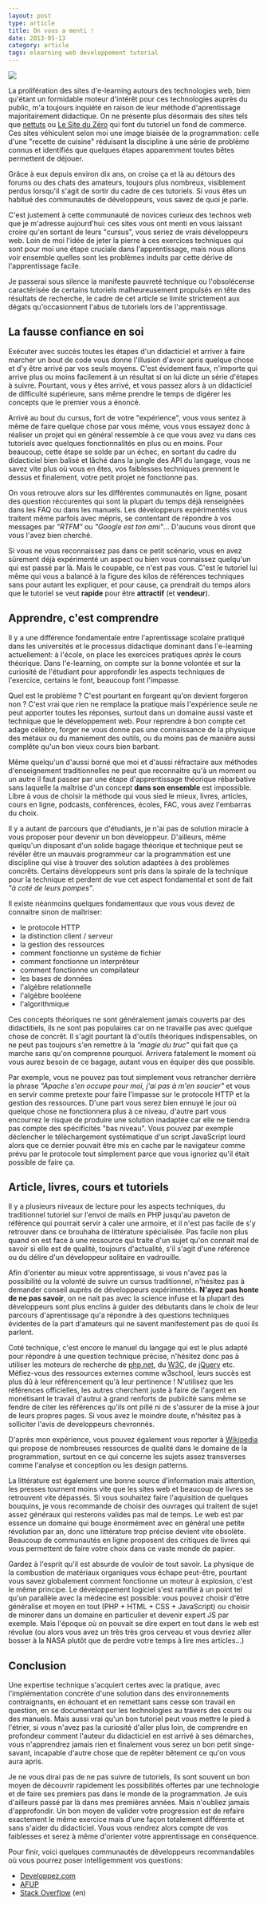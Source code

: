 ```yaml
---
layout: post
type: article
title: On vous a menti !
date: 2013-05-13
category: article
tags: elearning web developpement tutorial
---
```


<img src="https://m1.behance.net/rendition/modules/106424461/disp/62b1df5e61e226fd6edd8ea1c25d6208.png">

La prolifération des sites d'e-learning autours des technologies web, bien qu'étant un formidable moteur d'intérêt pour ces technologies auprès du public, m'a toujours inquiété en raison de leur méthode d'aprentissage majoritairement didactique. On ne présente plus désormais des sites tels que [nettuts](http://net.tutsplus.com/) ou [Le Site du Zéro](http://www.siteduzero.com/) qui font du tutoriel un fond de commerce. Ces sites véhiculent selon moi une image biaisée de la programmation: celle d'une "recette de cuisine" réduisant la discipline à une série de problème connus et identifiés que quelques étapes apparemment toutes bêtes permettent de déjouer.

Grâce à eux depuis environ dix ans, on croise ça et là au détours des forums ou des chats des amateurs, toujours plus nombreux, visiblement perdus lorsqu'il s'agit de sortir du cadre de ces tutoriels. Si vous êtes un habitué des communautés de développeurs, vous savez de quoi je parle.

C'est justement à cette communauté de novices curieux des technos web que je m'adresse aujourd'hui: ces sites vous ont menti en vous laissant croire qu'en sortant de leurs "cursus", vous seriez de vrais développeurs web. Loin de moi l'idée de jeter la pierre à ces exercices techniques qui sont pour moi une étape cruciale dans l'apprentissage, mais nous allons voir ensemble quelles sont les problèmes induits par cette dérive de l'apprentissage facile.

Je passerai sous silence la manifeste pauvreté technique ou l'obsolécense caractérisée de certains tutoriels malheureusement propulsés en tête des résultats de recherche, le cadre de cet article se limite strictement aux dégats qu'occasionnent l'abus de tutoriels lors de l'apprentissage.

## La fausse confiance en soi

Exécuter avec succès toutes les étapes d'un didacticiel et arriver à faire marcher un bout de code vous donne l'illusion d'avoir apris quelque chose et d'y être arrivé par vos seuls moyens. C'est évidement faux, n'importe qui arrive plus ou moins facilement à un résultat si on lui dicte un série d'étapes à suivre. Pourtant, vous y êtes arrivé, et vous passez alors à un didacticiel de difficulté supérieure, sans même prendre le temps de digérer les concepts que le premier vous a énoncé.

Arrivé au bout du cursus, fort de votre "expérience", vous vous sentez à même de faire quelque chose par vous même, vous vous essayez donc à réaliser un projet qui en général ressemble à ce que vous avez vu dans ces tutoriels avec quelques fonctionnalités en plus ou en moins. Pour beaucoup, cette étape se solde par un échec, en sortant du cadre du didacticiel bien balisé et lâché dans la jungle des API du langage, vous ne savez vite plus où vous en êtes, vos faiblesses techniques prennent le dessus et finalement, votre petit projet ne fonctionne pas.

On vous retrouve alors sur les différentes communautés en ligne, posant des question réccurentes qui sont la plupart du temps déjà renseignées dans les FAQ ou dans les manuels. Les développeurs expérimentés vous traitent même parfois avec mépris, se contentant de répondre à vos messages par _"RTFM"_ ou _"Google est ton ami"_... D'aucuns vous diront que vous l'avez bien cherché.

Si vous ne vous reconnaissez pas dans ce petit scénario, vous en avez sûrement déjà expérimenté un aspect ou bien vous connaissez quelqu'un qui est passé par là. Mais le coupable, ce n'est pas vous. C'est le tutoriel lui même qui vous a balancé à la figure des kilos de références techniques sans pour autant les expliquer, et pour cause, ça prendrait du temps alors que le tutoriel se veut __rapide__ pour être __attractif__ (et __vendeur__).

## Apprendre, c'est comprendre

Il y a une différence fondamentale entre l'aprentissage scolaire pratiqué dans les universités et le processus didactique dominant dans l'e-learning actuellement: à l'école, on place les exercices pratiques _après_ le cours théorique. Dans l'e-learning, on compte sur la bonne volontée et sur la curiosité de l'étudiant pour approfondir les aspects techniques de l'exercice, certains le font, beaucoup font l'impasse.

Quel est le problème ? C'est pourtant en forgeant qu'on devient forgeron non ? C'est vrai que rien ne remplace la pratique mais l'expérience seule ne peut apporter toutes les réponses, surtout dans un domaine aussi vaste et technique que le développement web. Pour reprendre à bon compte cet adage célèbre, forger ne vous donne pas une connaissance de la physique des métaux ou du maniement des outils, ou du moins pas de manière aussi complête qu'un bon vieux cours bien barbant.

Même quelqu'un d'aussi borné que moi et d'aussi réfractaire aux méthodes d'enseignement traditionnelles ne peut que reconnaitre qu'à un moment ou un autre il faut passer par une étape d'apprentissage théorique rébarbative sans laquelle la maîtrise d'un concept __dans son ensemble__ est impossible. Libre à vous de choisir la méthode qui vous sied le mieux, livres, articles, cours en ligne, podcasts, conférences, écoles, FAC, vous avez l'embarras du choix.

Il y a autant de parcours que d'étudiants, je n'ai pas de solution miracle à vous proposer pour devenir un bon développeur. D'ailleurs, même quelqu'un disposant d'un solide bagage théorique et technique peut se révêler être un mauvais programmeur car la programmation est une discipline qui vise à trouver des solution adaptées à des problèmes concrêts. Certains développeurs sont pris dans la spirale de la technique pour la technique et perdent de vue cet aspect fondamental et sont de fait _"à coté de leurs pompes"_.

Il existe néanmoins quelques fondamentaux que vous vous devez de connaitre sinon de maîtriser:

* le protocole HTTP
* la distinction client / serveur
* la gestion des ressources
* comment fonctionne un système de fichier
* comment fonctionne un interprêteur
* comment fonctionne un compilateur
* les bases de données
* l'algèbre relationnelle
* l'algèbre booléene
* l'algorithmique

Ces concepts théoriques ne sont généralement jamais couverts par des didactitiels, ils ne sont pas populaires car on ne travaille pas avec quelque chose de concrêt. Il s'agit pourtant là d'outils théoriques indispensables, on ne peut pas toujours s'en remettre à la _"magie du truc"_ qui fait que ça marche sans qu'on comprenne pourquoi. Arrivera fatalement le moment où vous aurez besoin de ce bagage, autant vous en équiper dès que possible.

Par exemple, vous ne pouvez pas tout simplement vous retrancher derrière la phrase _"Apache s'en occupe pour moi, j'ai pas à m'en soucier"_ et vous en servir comme pretexte pour faire l'impasse sur le protocole HTTP et la gestion des ressources. D'une part vous serez bien ennuyé le jour où quelque chose ne fonctionnera plus à ce niveau, d'autre part vous encourrez le risque de produire une solution inadaptée car elle ne tiendra pas compte des spécificités "bas niveau". Vous pouvez par exemple déclencher le téléchargement systématique d'un script JavaScript lourd alors que ce dernier pouvait être mis en cache par le navigateur comme prévu par le protocole tout simplement parce que vous ignoriez qu'il était possible de faire ça.

## Article, livres, cours et tutoriels

Il y a plusieurs niveaux de lecture pour les aspects techniques, du traditionnel tutoriel sur l'envoi de mails en PHP jusqu'au paveton de référence qui pourrait servir à caler une armoire, et il n'est pas facile de s'y retrouver dans ce brouhaha de littérature spécialisée. Pas facile non plus quand on est face à une ressource qui traite d'un sujet qu'on connait mal de savoir si elle est de qualité, toujours d'actualité, s'il s'agit d'une référence ou du délire d'un développeur solitaire en vadrouille.

Afin d'orienter au mieux votre apprentissage, si vous n'avez pas la possibilité ou la volonté de suivre un cursus traditionnel, n'hésitez pas à demander conseil auprès de développeurs expérimentés. __N'ayez pas honte de ne pas savoir__, on ne nait pas avec la science infuse et la plupart des développeurs sont plus enclins à guider des débutants dans le choix de leur parcours d'aprentissage qu'a répondre à des questions techniques évidentes de la part d'amateurs qui ne savent manifestement pas de quoi ils parlent.

Coté technique, c'est encore le manuel du langage qui est le plus adapté pour répondre à une question technique précise, n'hésitez donc pas à utiliser les moteurs de recherche de [php.net](http://php.net/), du [W3C](http://www.w3.org/), de [jQuery](http://jquery.com/) etc. Méfiez-vous des ressources externes comme w3school, leurs succès est plus dû à leur référencement qu'à leur pertinence ! N'utilisez que les références officielles, les autres cherchent juste à faire de l'argent en monétisant le travail d'autrui à grand renforts de publicité sans même se fendre de citer les références qu'ils ont pillé ni de s'assurer de la mise à jour de leurs propres pages. Si vous avez le moindre doute, n'hésitez pas à solliciter l'avis de developpeurs chevronnés.

D'après mon expérience, vous pouvez également vous reporter à [Wikipedia](http://fr.wikipedia.org/wiki/Main_Page) qui propose de nombreuses ressources de qualité dans le domaine de la programmation, surtout en ce qui concerne les sujets assez transverses comme l'analyse et conception ou les design patterns.

La littérature est également une bonne source d'information mais attention, les presses tournent moins vite que les sites web et beaucoup de livres se retrouvent vite dépassés. Si vous souhaitez faire l'aquisition de quelques bouquins, je vous recommande de choisir des ouvrages qui traitent de sujet assez généraux qui resterons valides pas mal de temps. Le web est par essence un domaine qui bouge énormément avec en général une petite révolution par an, donc une littérature trop précise devient vite obsolète. Beaucoup de communautés en ligne proposent des critiques de livres qui vous permettent de faire votre choix dans ce vaste monde de papier.

Gardez à l'esprit qu'il est absurde de vouloir de tout savoir. La physique de la combustion de matériaux organiques vous échape peut-être, pourtant vous savez globalement comment fonctionne un moteur à explosion, c'est le même principe. Le développement logiciel s'est ramifié à un point tel qu'un parallèle avec la médecine est possible: vous pouvez choisir d'être généralise et moyen en tout (PHP + HTML + CSS + JavaScript) ou choisir de minorer dans un domaine en particulier et devenir expert JS par exemple. Mais l'époque où on pouvait se dire expert en tout dans le web est révolue (ou alors vous avez un très très gros cerveau et vous devriez aller bosser à la NASA plutôt que de perdre votre temps à lire mes articles...)

## Conclusion

Une expertise technique s'acquiert certes avec la pratique, avec l'implémentation concrète d'une solution dans des environnements contraignants, en échouant et en remettant sans cesse son travail en question, en se documentant sur les technologies au travers des cours ou des manuels. Mais aussi vrai qu'un bon tutoriel peut vous mettre le pied à l'étrier, si vous n'avez pas la curiosité d'aller plus loin, de comprendre en profondeur comment l'auteur du didacticiel en est arrivé à ses démarches, vous n'apprendrez jamais rien et finalement vous serez un bon petit singe-savant, incapable d'autre chose que de repêter bêtement ce qu'on vous aura apris.

Je ne vous dirai pas de ne pas suivre de tutoriels, ils sont souvent un bon moyen de découvrir rapidement les possibilités offertes par une technologie et de faire ses premiers pas dans le monde de la programmation. Je suis d'ailleurs passé par là dans mes premières années. Mais n'oubliez jamais d'approfondir. Un bon moyen de valider votre progression est de refaire exactement le même exercice mais d'une façon totalement différente et sans s'aider du didacticiel. Vous vous rendrez alors compte de vos faiblesses et serez à même d'orienter votre apprentissage en conséquence.

Pour finir, voici quelques communautés de développeurs recommandables où vous pourrez poser intelligemment vos questions:

* [Developpez.com](http://www.developpez.com)
* [AFUP](http://www.afup.org/pages/site)
* [Stack Overflow](http://stackoverflow.com) (en)
